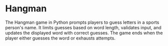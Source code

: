 # Hangman
 The Hangman game in Python prompts players to guess letters in a sports person's name. It limits guesses based on word length, validates input, and updates the displayed word with correct guesses. The game ends when the player either guesses the word or exhausts attempts.
